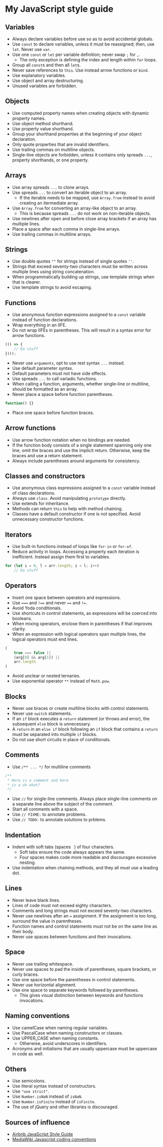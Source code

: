 # My JavaScript style guide
## Variables
* Always declare variables before use so as to avoid accidental globals.
* Use `const` to declare variables, unless it must be reassigned; then, use `let`. Never use `var`.
* Use one `const` or `let` per variable definition; never swap `;` for `,`.
    * The only exception is defining the index and length within `for` loops.
* Group all `const`s and then all `let`s.
* Never save references to `this`. Use instead arrow functions or `bind`.
* Use explanatory variables.
* Use object and array destructuring.
* Unused variables are forbidden.

## Objects
* Use computed property names when creating objects with dynamic property names.
* Use object method shorthand.
* Use property value shorthand.
* Group your shorthand properties at the beginning of your object declaration.
* Only quote properties that are invalid identifiers.
* Use trailing commas on multiline objects.
* Single-line objects are forbidden, unless it contains only spreads `...`, property shorthands, or one property.

## Arrays
* Use array spreads `...` to clone arrays.
* Use spreads `...` to convert an iterable object to an array.
    * If the iterable needs to be mapped, use `Array.from` instead to avoid creating an itermediate array.
* Use `Array.from` for converting an array-like object to an array.
    * This is because spreads `...` do not work on non-iterable objects.
* Use newlines after open and before close array brackets if an array has multiple lines.
* Place a space after each comma in single-line arrays.
* Use trailing commas in multiline arrays.

## Strings
* Use double quotes `""` for strings instead of single quotes `''`.
* Strings that exceed seventy-two characters must be written across multiple lines using string concatenation.
* When programmatically building up strings, use template strings when that is clearer.
* Use template strings to avoid escaping.

## Functions
* Use anonymous function expressions assigned to a `const` variable instead of function declarations.
* Wrap everything in an IIFE.
* Do not wrap IIFEs in parentheses. This will result in a syntax error for arrow functions.
```javascript
(() => {
    // Do stuff
})();
```
* Never use `arguments`, opt to use rest syntax `...` instead.
* Use default parameter syntax.
* Default parameters must not have side effects.
* Use spreads `...` to call variadic functions.
* When calling a function, arguments, whether single-line or multiline, should be formatted as an array.
* Never place a space before function parentheses.
```javascript
function() {}
```
* Place one space before function braces.

## Arrow functions
* Use arrow function notation when no bindings are needed.
* If the function body consists of a single statement spanning only one line, omit the braces and use the implicit return. Otherwise, keep the braces and use a return statement.
* Always include parentheses around arguments for consistency.

## Classes and constructors
* Use anonymous class expressions assigned to a `const` variable instead of class declarations.
* Always use `class`. Avoid manipulating `prototype` directly.
* Use extends for inheritance.
* Methods can return `this` to help with method chaining.
* Classes have a default constructor if one is not specified. Avoid unnecessary constructor functions.

## Iterators
* Use built-in functions instead of loops like `for-in` or `for-of`.
* Reduce activity in loops. Accessing a property each iteration is inefficient. Instead assign them first to variables.
```javascript
for (let i = 0, l = arr.length; i < l; i++)
    // Do stuff
```

## Operators
* Insert one space between operators and expressions.
* Use `===` and `!==` and never `==` and `!=`.
* Avoid Yoda conditionals.
* Use shortcuts in control statements, as expressions will be coerced into booleans.
* When mixing operators, enclose them in parentheses if that improves clarity.
* When an expression with logical operators span multiple lines, the logical operators must end lines.
```javascript
(
    true === false ||
    (arg[0] && arg[1]) ||
    arr.length
)
```
* Avoid unclear or nested ternaries.
* Use exponential operator `**` instead of `Math.pow`.

## Blocks
* Never use braces or create multiline blocks with control statements.
* Never use `switch` statements.
* If an `if` block executes a `return` statement (or throws and error), the subsequent `else` block is unnecessary.
* A `return` in an `else if` block following an `if` block that contains a `return` must be separated into multiple `if` blocks.
* Do not use short circuits in place of conditionals.

## Comments
* Use `/** ... */` for multiline comments
```javascript
/**
 * Here is a comment and here
 * is a uh what?
 */
```
* Use `//` for single-line comments. Always place single-line comments on a separate line above the subject of the comment.
* Start all comments with a space.
* Use `// FIXME:` to annotate problems.
* Use `// TODO:` to annotate solutions to prblems.

## Indentation
* Indent with soft tabs (spaces ` `) of four characters.
    * Soft tabs ensure the code always appears the same.
    * Four spaces makes code more readable and discourages excessive nesting.
* Use indentation when chaining methods, and they all must use a leading dot.

## Lines
* Never leave blank lines.
* Lines of code must not exceed eighty characters.
* Comments and long strings must not exceed seventy-two characters.
* Never use newlines after an `=` assignment. If the assignment is too long, surround the value in parentheses.
* Function names and control statements must not be on the same line as their body.
* Never use spaces between functions and their invocations.

## Space
* Never use trailing whitespace.
* Never use spaces to pad the inside of parentheses, square brackets, or curly braces.
* Use one space before the parentheses in control statements.
* Never use horizontal alignment.
* Use one space to separate keywords followed by parentheses.
    * This gives visual distinction between keywords and functions invocations.

## Naming conventions
* Use camelCase when naming regular variables.
* Use PascalCase when naming constructors or classes.
* Use UPPER_CASE when naming constants.
    * Otherwise, avoid underscores in identifiers.
* Acronyms and initialisms that are usually uppercase must be uppercase in code as well.

## Others
* Use semicolons.
* Use literal syntax instead of constructors.
* Use `"use strict"`.
* Use `Number.isNaN` instead of `isNaN`.
* Use `Number.isFinite` instead of `isFinite`.
* The use of jQuery and other libraries is discouraged.

## Sources of influence
* [Airbnb JavaScript Style Guide](https://github.com/airbnb/javascript)
* [MediaWiki Javascript coding conventions](https://mediawiki.org/wiki/Manual:Coding_conventions/JavaScript)
